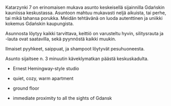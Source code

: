 Katarzynki 7 on erinomaisen mukava asunto keskeisellä sijainnilla Gdańskin kauniissa keskustassa. Asuntoon mahtuu mukavasti neljä aikuista, tai perhe, tai mikä tahansa porukka. Meidän tehtävänä on luoda autenttinen ja uniikki kokemus Gdańskin kaupungista.

Asunnosta löytyy kaikki tarvittava, keittiö on varusteltu hyvin, silitysrauta ja -lauta ovat saatavilla, sekä pyynnöstä kaikki muukin.

Ilmaiset pyyhkeet, saippuat, ja shampoot löytyvät pesuhuoneesta.

Asunto sijaitsee n. 3 minuutin käveklymatkan päästä keskuskadulta.

- Ernest Hemingway-style studio

- quiet, cozy, warm apartment

- ground floor

- immediate proximity to all the sights of Gdansk

